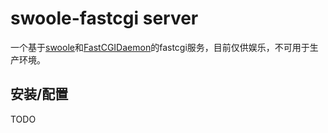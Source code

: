 # swoole-fastcgi server

一个基于[swoole](http://www.swoole.com/)和[FastCGIDaemon](https://github.com/PHPFastCGI/FastCGIDaemon)的fastcgi服务，目前仅供娱乐，不可用于生产环境。

## 安装/配置
TODO
